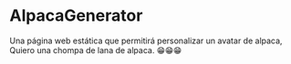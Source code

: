 # AlpacaGenerator
Una página web estática que permitirá personalizar un avatar de alpaca, Quiero una chompa de lana de alpaca. 😁😁😁
